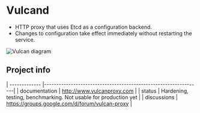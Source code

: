 Vulcand
=======

* HTTP proxy that uses Etcd as a configuration backend.
* Changes to configuration take effect immediately without restarting the service.

![Vulcan diagram](http://coreos.com/assets/images/media/vulcan-1-upstream.png "Vulcan diagram")

Project info
------------

| ------------- |-----------------------------------------------------------------|
| documentation | http://www.vulcanproxy.com                                      |
| status        | Hardening, testing, benchmarking. Not usable for production yet |
| discussions   | https://groups.google.com/d/forum/vulcan-proxy                  |
